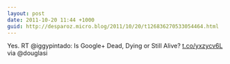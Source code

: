 ```yaml
---
layout: post
date: 2011-10-20 11:44 +1000
guid: http://desparoz.micro.blog/2011/10/20/t126836270533054464.html
---
```

Yes. RT @iggypintado: Is Google+ Dead, Dying or Still Alive? [t.co/yxzycv6L](http://t.co/yxzycv6L) via @douglasi
